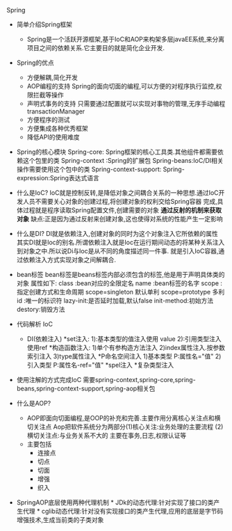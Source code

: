 Spring

* 简单介绍Spring框架
    * Spring是一个活跃开源框架,基于IoC和AOP来构架多层javaEE系统,来分离项目之间的依赖关系.它主要目的就是简化企业开发.
* Spring的优点
    * 方便解耦,简化开发
    * AOP编程的支持 Spring的面向切面的编程,可以方便的对程序执行监控,权限拦截等操作
    * 声明式事务的支持 只需要通过配置就可以实现对事物的管理,无序手动编程 transactionManager
    * 方便程序的测试 
    * 方便集成各种优秀框架
    * 降低API的使用难度
 * Spring的核心模块
    Spring-core: Spring框架的核心工具类.其他组件都需要依赖这个包里的类
    Spring-context :Spring的扩展包
    Spring-beans:IoC/DI相关操作需要使用这个包中的类
    Spring-context-support:
    Spring-expression:Spring表达式语言
    
  * 什么是IoC?
        IoC就是控制反转,是降低对象之间耦合关系的一种思想.通过IoC开发人员不需要关心对象的创建过程,将创建对象的权利交给Spring容器
    完成,具体过程就是程序读取Spring配置文件,创建需要的对象
        **通过反射的机制来获取对象**
        缺点:正是因为通过反射来创建对象,这也使得对系统的性能产生一定影响
        
   * 什么是DI?
        DI就是依赖注入,创建对象的同时为这个对象注入它所依赖的属性
        其实DI就是Ioc的别名.所谓依赖注入就是Ioc在运行期间动态的将某种关系注入到对象之中.所以说Di与Ioc是从不同的角度描述同一件事.
        就是引入IoC容器,通过依赖注入方式实现对象之间解耦合.
 
 
 * bean标签
    bean标签是beans标签内部必须包含的标签,他是用于声明具体类的对象
    属性如下:
    class   :bean对应的全限定名
    name    :bean标签的名字
    scope   :指定创建方式和生命周期    scope=singleton 默认单利  scope=prototype 多利
    id      :唯一的标识符
    lazy-init:是否延时加载,默认false
    init-method:初始方法
    destory:销毁方法
    
    
 * 代码解析
    IoC
    * DI(依赖注入)
        *set注入: 
                1):基本类型的值注入使用 value
                2):引用类型注入使用ref
        *构造函数注入:
                1)单个有参构造方法注入
                2)index属性注入.按参数索引注入
                3)type属性注入
        *P命名空间注入
                1)基本类型 P:属性名="值"
                2)引入类型 P:属性名-ref="值"
        *spel注入
        *复杂类型注入
        
 * 使用注解的方式完成IoC
        需要spring-context,spring-core,spring-beans,spring-context-support,spring-aop相关包
        
 
 * 什么是AOP?
    * AOP即面向切面编程,是OOP的补充和完善.主要作用分离核心关注点和横切关注点
        Aop把软件系统分为两部分(1)核心关注:业务处理的主要流程
                             (2)横切关注点:与业务关系不大的
         主要在事务,日志,权限认证等
    * 主要包括
        * 连接点
        * 切点
        * 切面
        * 增强
        * 织入
        
 * SpringAOP底层使用两种代理机制
       * JDk的动态代理:针对实现了接口的类产生代理
       * cglib动态代理:针对没有实现接口的类产生代理,应用的底层是字节码增强技术,生成当前类的子类对象
 
 
        
        
                  
                
            